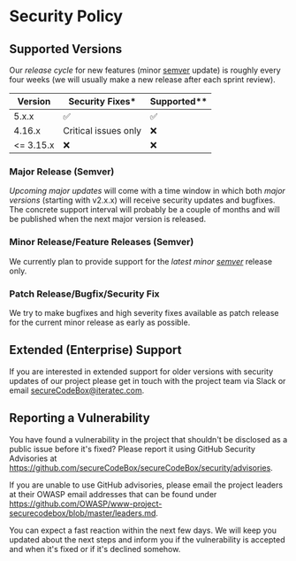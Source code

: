 <!--
SPDX-FileCopyrightText: the secureCodeBox authors

SPDX-License-Identifier: Apache-2.0
-->

# Security Policy

## Supported Versions

Our _release cycle_ for new features (minor [semver](https://semver.org/) update)
is roughly every four weeks (we will usually make a new release after each sprint review).

| Version | Security Fixes* | Supported** |
| ------- | ------------------ | ------------------ |
| 5.x.x | :white_check_mark: | :white_check_mark: |
| 4.16.x | Critical issues only | :x: |
| <= 3.15.x | :x: | :x: |

### Major Release (Semver)

_Upcoming major updates_ will come with a time window in which both _major versions_ (starting with v2.x.x)
will receive security updates and bugfixes. The concrete support interval will probably be a couple of months
and will be published when the next major version is released.

### Minor Release/Feature Releases (Semver)

We currently plan to provide support for the _latest minor [semver](https://semver.org/)_ release only.

### Patch Release/Bugfix/Security Fix

We try to make bugfixes and high severity fixes available as patch release for the current minor release
as early as possible.

## Extended (Enterprise) Support

If you are interested in extended support for older versions with security updates of our project
please get in touch with the project team via Slack or email <secureCodeBox@iteratec.com>.

## Reporting a Vulnerability

You have found a vulnerability in the project that shouldn't be disclosed as a public issue before it's fixed?
Please report it using GitHub Security Advisories at https://github.com/secureCodeBox/secureCodeBox/security/advisories.

If you are unable to use GitHub advisories, please email the project leaders at their OWASP email addresses that can be found under https://github.com/OWASP/www-project-securecodebox/blob/master/leaders.md.

You can expect a fast reaction within the next few days.
We will keep you updated about the next steps and inform you if the vulnerability is accepted and when it's fixed or if it's declined somehow.
